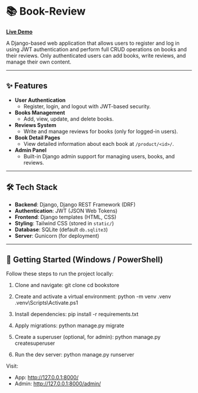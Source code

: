 # 📚 Book-Review  
[**Live Demo**](https://product-scrapper-gjlp.onrender.com/)

A Django-based web application that allows users to register and log in using JWT authentication and perform full CRUD operations on books and their reviews. Only authenticated users can add books, write reviews, and manage their own content.

---

## ✨ Features

- **User Authentication**
  - Register, login, and logout with JWT-based security.
- **Books Management**
  - Add, view, update, and delete books.
- **Reviews System**
  - Write and manage reviews for books (only for logged-in users).
- **Book Detail Pages**
  - View detailed information about each book at `/product/<id>/`.
- **Admin Panel**
  - Built-in Django admin support for managing users, books, and reviews.

---

## 🛠 Tech Stack

- **Backend**: Django, Django REST Framework (DRF)
- **Authentication**: JWT (JSON Web Tokens)
- **Frontend**: Django templates (HTML, CSS)
- **Styling**: Tailwind CSS (stored in `static/`)
- **Database**: SQLite (default `db.sqlite3`)
- **Server**: Gunicorn (for deployment)

---

## 🚀 Getting Started (Windows / PowerShell)

Follow these steps to run the project locally:

1) Clone and navigate:
git clone <this-repo-url>
cd bookstore


2) Create and activate a virtual environment:
python -m venv .venv
.venv\Scripts\Activate.ps1


3) Install dependencies:
pip install -r requirements.txt


4) Apply migrations:
python manage.py migrate


6) Create a superuser (optional, for admin):
python manage.py createsuperuser


7) Run the dev server:
python manage.py runserver


Visit:
- App: http://127.0.0.1:8000/
- Admin: http://127.0.0.1:8000/admin/
 
